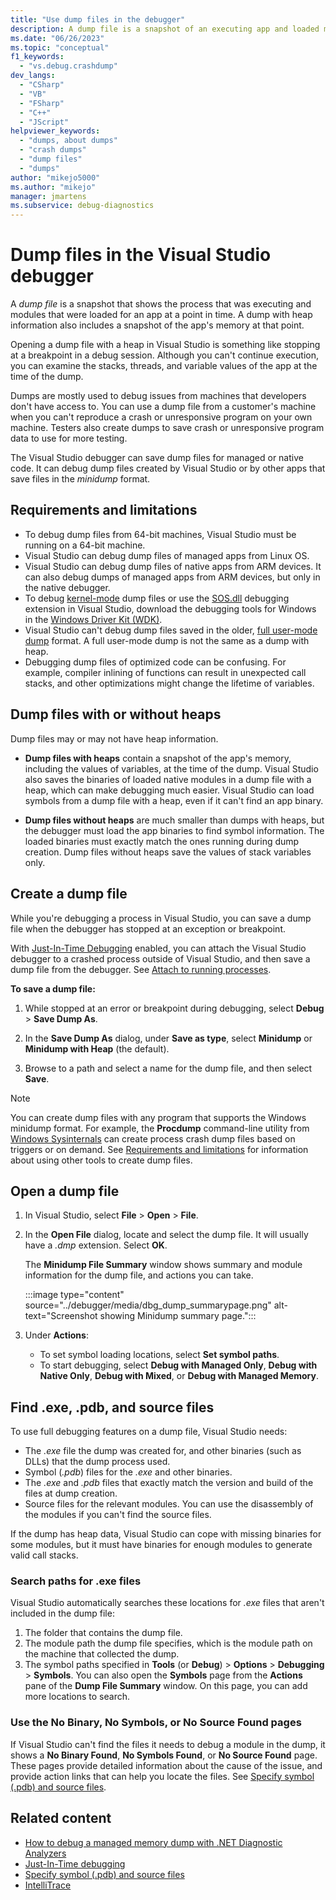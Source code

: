 ```yaml
---
title: "Use dump files in the debugger"
description: A dump file is a snapshot of an executing app and loaded modules. Consider creating a dump file for situations where you don't have debug access to the app.
ms.date: "06/26/2023"
ms.topic: "conceptual"
f1_keywords:
  - "vs.debug.crashdump"
dev_langs:
  - "CSharp"
  - "VB"
  - "FSharp"
  - "C++"
  - "JScript"
helpviewer_keywords:
  - "dumps, about dumps"
  - "crash dumps"
  - "dump files"
  - "dumps"
author: "mikejo5000"
ms.author: "mikejo"
manager: jmartens
ms.subservice: debug-diagnostics
---
```

# Dump files in the Visual Studio debugger


<a name="BKMK_What_is_a_dump_file_"></a>
A *dump file* is a snapshot that shows the process that was executing and modules that were loaded for an app at a point in time. A dump with heap information also includes a snapshot of the app's memory at that point.

Opening a dump file with a heap in Visual Studio is something like stopping at a breakpoint in a debug session. Although you can't continue execution, you can examine the stacks, threads, and variable values of the app at the time of the dump.

Dumps are mostly used to debug issues from machines that developers don't have access to. You can use a dump file from a customer's machine when you can't reproduce a crash or unresponsive program on your own machine. Testers also create dumps to save crash or unresponsive program data to use for more testing.

The Visual Studio debugger can save dump files for managed or native code. It can debug dump files created by Visual Studio or by other apps that save files in the *minidump* format.

## <a name="BKMK_Requirements_and_limitations"></a> Requirements and limitations

- To debug dump files from 64-bit machines, Visual Studio must be running on a 64-bit machine.
- Visual Studio can debug dump files of managed apps from Linux OS.
- Visual Studio can debug dump files of native apps from ARM devices. It can also debug dumps of managed apps from ARM devices, but only in the native debugger.
- To debug [kernel-mode](/windows-hardware/drivers/debugger/kernel-mode-dump-files) dump files or use the [SOS.dll](/dotnet/framework/tools/sos-dll-sos-debugging-extension) debugging extension in Visual Studio, download the debugging tools for Windows in the [Windows Driver Kit (WDK)](/windows-hardware/drivers/download-the-wdk).
- Visual Studio can't debug dump files saved in the older, [full user-mode dump](/windows/desktop/wer/collecting-user-mode-dumps) format. A full user-mode dump is not the same as a dump with heap.
- Debugging dump files of optimized code can be confusing. For example, compiler inlining of functions can result in unexpected call stacks, and other optimizations might change the lifetime of variables.

## <a name="BKMK_Dump_files__with_or_without_heaps"></a> Dump files with or without heaps

Dump files may or may not have heap information.

- **Dump files with heaps** contain a snapshot of the app's memory, including the values of variables, at the time of the dump. Visual Studio also saves the binaries of loaded native modules in a dump file with a heap, which can make debugging much easier. Visual Studio can load symbols from a dump file with a heap, even if it can't find an app binary.

- **Dump files without heaps** are much smaller than dumps with heaps, but the debugger must load the app binaries to find symbol information. The loaded binaries must exactly match the ones running during dump creation. Dump files without heaps save the values of stack variables only.

## <a name="BKMK_Create_a_dump_file"></a> Create a dump file

While you're debugging a process in Visual Studio, you can save a dump file when the debugger has stopped at an exception or breakpoint.

With [Just-In-Time Debugging](../debugger/just-in-time-debugging-in-visual-studio.md) enabled, you can attach the Visual Studio debugger to a crashed process outside of Visual Studio, and then save a dump file from the debugger. See [Attach to running processes](../debugger/attach-to-running-processes-with-the-visual-studio-debugger.md).

**To save a dump file:**

1. While stopped at an error or breakpoint during debugging, select **Debug** > **Save Dump As**.

1. In the **Save Dump As** dialog, under **Save as type**, select **Minidump** or **Minidump with Heap** (the default).

1. Browse to a path and select a name for the dump file, and then select **Save**.

>[!NOTE]
>You can create dump files with any program that supports the Windows minidump format. For example, the **Procdump** command-line utility from [Windows Sysinternals](/sysinternals/) can create process crash dump files based on triggers or on demand. See [Requirements and limitations](../debugger/using-dump-files.md#BKMK_Requirements_and_limitations) for information about using other tools to create dump files.

## <a name="BKMK_Open_a_dump_file"></a> Open a dump file

1. In Visual Studio, select **File** > **Open** > **File**.

1. In the **Open File** dialog, locate and select the dump file. It will usually have a *.dmp* extension. Select **OK**.

   The **Minidump File Summary** window shows summary and module information for the dump file, and actions you can take.

   :::image type="content" source="../debugger/media/dbg_dump_summarypage.png" alt-text="Screenshot showing Minidump summary page.":::

1. Under **Actions**:
   - To set symbol loading locations, select **Set symbol paths**.
   - To start debugging, select **Debug with Managed Only**, **Debug with Native Only**, **Debug with Mixed**, or **Debug with Managed Memory**.

## <a name="BKMK_Find_binaries__symbol___pdb__files__and_source_files"></a> Find .exe, .pdb, and source files

To use full debugging features on a dump file, Visual Studio needs:

- The *.exe* file the dump was created for, and other binaries (such as DLLs) that the dump process used.
- Symbol (*.pdb*) files for the *.exe* and other binaries.
- The *.exe* and *.pdb* files that exactly match the version and build of the files at dump creation.
- Source files for the relevant modules. You can use the disassembly of the modules if you can't find the source files.

If the dump has heap data, Visual Studio can cope with missing binaries for some modules, but it must have binaries for enough modules to generate valid call stacks.

### Search paths for .exe files

Visual Studio automatically searches these locations for *.exe* files that aren't included in the dump file:

1. The folder that contains the dump file.
2. The module path the dump file specifies, which is the module path on the machine that collected the dump.
3. The symbol paths specified in **Tools** (or **Debug**) > **Options** > **Debugging** > **Symbols**. You can also open the **Symbols** page from the **Actions** pane of the **Dump File Summary** window. On this page, you can add more locations to search.

### Use the No Binary, No Symbols, or No Source Found pages

If Visual Studio can't find the files it needs to debug a module in the dump, it shows a **No Binary Found**, **No Symbols Found**, or **No Source Found** page. These pages provide detailed information about the cause of the issue, and provide action links that can help you locate the files. See [Specify symbol (.pdb) and source files](../debugger/specify-symbol-dot-pdb-and-source-files-in-the-visual-studio-debugger.md).

## Related content

- [How to debug a managed memory dump with .NET Diagnostic Analyzers](../debugger/how-to-debug-managed-memory-dump.md)
- [Just-In-Time debugging](../debugger/just-in-time-debugging-in-visual-studio.md)
- [Specify symbol (.pdb) and source files](../debugger/specify-symbol-dot-pdb-and-source-files-in-the-visual-studio-debugger.md)
- [IntelliTrace](../debugger/intellitrace.md)
